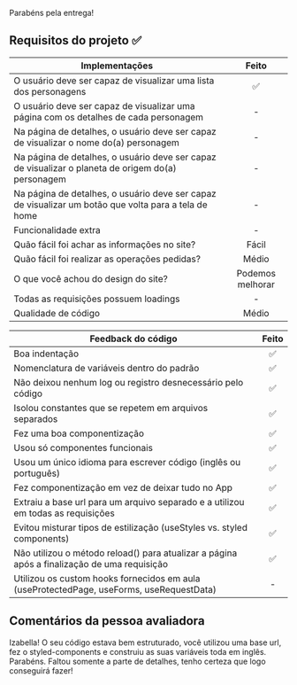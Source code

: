 Parabéns pela entrega!
## Requisitos do projeto ✅
Implementações | Feito
--- | :---:
O usuário deve ser capaz de visualizar uma lista dos personagens | ✅
O usuário deve ser capaz de visualizar uma página com os detalhes de cada personagem | -
Na página de detalhes, o usuário deve ser capaz de visualizar o nome do(a) personagem | -
Na página de detalhes, o usuário deve ser capaz de visualizar o planeta de origem do(a) personagem | -
Na página de detalhes, o usuário deve ser capaz de visualizar um botão que volta para a tela de home | -
Funcionalidade extra | -
Quão fácil foi achar as informações no site? | Fácil
Quão fácil foi realizar as operações pedidas? | Médio
O que você achou do design do site? | Podemos melhorar
Todas as requisições possuem loadings | -
Qualidade de código | Médio

Feedback do código | Feito
--- | :---:
Boa indentação | ✅
Nomenclatura de variáveis dentro do padrão | ✅
Não deixou nenhum log ou registro desnecessário pelo código | ✅
Isolou constantes que se repetem em arquivos separados | ✅
Fez uma boa componentização | ✅
Usou só componentes funcionais | ✅
Usou um único idioma para escrever código (inglês ou português) | ✅
Fez componentização em vez de deixar tudo no App | ✅
Extraiu a base url para um arquivo separado e a utilizou em todas as requisições | ✅
Evitou misturar tipos de estilização (useStyles vs. styled components) | ✅
Não utilizou o método reload() para atualizar a página após a finalização de uma requisição | ✅
Utilizou os custom hooks fornecidos em aula (useProtectedPage, useForms, useRequestData) | -

## Comentários da pessoa avaliadora
Izabella!
O seu código estava bem estruturado, você utilizou uma base url, fez o styled-components e construiu as suas variáveis toda em inglês. Parabéns. Faltou somente a parte de detalhes, tenho certeza que logo conseguirá fazer! 
